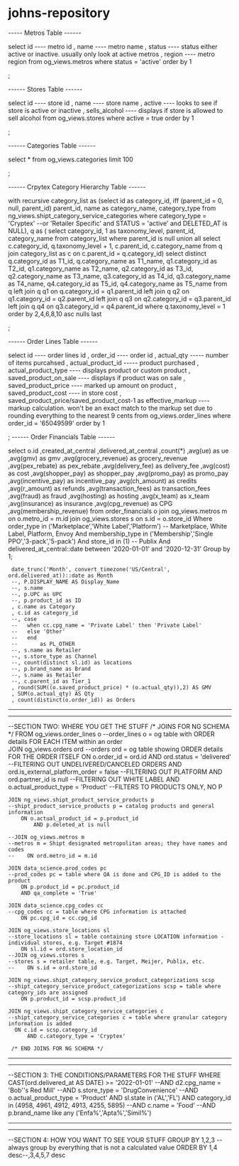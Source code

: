 # johns-repository
----- Metros Table ------

select id ---- metro id
, name ---- metro name
, status ---- status either active or inactive. usually only look at active metros
, region ---- metro region
from og_views.metros
where status = 'active'
order by 1

;

------ Stores Table ------

select id ---- store id
, name ---- store name
, active ---- looks to see if store is active or inactive
, sells_alcohol ---- displays if store is allowed to sell alcohol
from og_views.stores
where active = true
order by 1

;

------ Categories Table ------

select *
from og_views.categories
limit 100

;

------ Crpytex Category Hierarchy Table ------

with recursive category_list as
    (select id as category_id, iff
         (parent_id = 0,
            null,
            parent_id) parent_id,
        name as category_name,
        category_type
    from ng_views.shipt_category_service_categories
    where category_type = 'Cryptex' --or 'Retailer Specific'
    and STATUS = 'active'
    and DELETED_AT is NULL),
q as (
    select category_id, 1 as taxonomy_level, parent_id, category_name
    from category_list
    where parent_id is null
    union all
    select c.category_id, q.taxonomy_level + 1, c.parent_id, c.category_name
    from q
    join category_list as c on c.parent_id = q.category_id)
select distinct q.category_id as T1_id, q.category_name as T1_name,
                q1.category_id as T2_id, q1.category_name as T2_name,
                q2.category_id as T3_id, q2.category_name as T3_name,
                q3.category_id as T4_id, q3.category_name as T4_name,
                q4.category_id as T5_id, q4.category_name as T5_name from q
left join q q1 on q.category_id = q1.parent_id
left join q q2 on q1.category_id = q2.parent_id
left join q q3 on q2.category_id = q3.parent_id
left join q q4 on q3.category_id = q4.parent_id
where q.taxonomy_level = 1
order by 2,4,6,8,10 asc nulls last

;

------ Order Lines Table ------


select id ---- order lines id
, order_id ---- order id
, actual_qty ----- number of items purcahsed
, actual_product_id ----- product purchased
, actual_product_type ---- displays product or custom product
, saved_product_on_sale ---- displays if product was on sale
, saved_product_price ---- marked up amount on product
, saved_product_cost ---- in store cost
, saved_product_price/saved_product_cost-1 as effective_markup ---- markup calculation. won't be an exact match to the markup set due to rounding everything to the nearest 9 cents
from og_views.order_lines
where order_id = '65049599'
order by 1

;
------ Order Financials Table ------

select
  o.id
  ,created_at_central
  ,delivered_at_central
  ,count(*)
  ,avg(ue) as ue
  ,avg(gmv) as gmv
  ,avg(grocery_revenue) as grocery_revenue 
  ,avg(pex_rebate) as pex_rebate
  ,avg(delivery_fee) as delivery_fee
  ,avg(cost) as cost
  ,avg(shopper_pay) as shopper_pay
  ,avg(promo_pay) as promo_pay
  ,avg(incentive_pay) as incentive_pay
  ,avg(ch_amount) as credits
  ,avg(r_amount) as refunds
  ,avg(transaction_fees) as transaction_fees
  ,avg(fraud) as fraud
  ,avg(hosting) as hosting
  ,avg(x_team) as x_team
  ,avg(insurance) as insurance
  ,avg(cpg_revenue) as CPG
  ,avg(membership_revenue)
from order_financials o
join og_views.metros m on o.metro_id = m.id 
join og_views.stores s on s.id = o.store_id
Where order_type in ('Marketplace','White Label','Platform') -- Marketplace, White Label, Platform, Envoy
And membership_type in ('Membership','Single PPO','3-pack','5-pack')
And store_id in (1) -- Publix
And delivered_at_central::date between '2020-01-01' and '2020-12-31'
Group by 1;




     date_trunc('Month', convert_timezone('US/Central', ord.delivered_at))::date as Month
     --, P.DISPLAY_NAME AS Display_Name
     --, s.name
     --, p.UPC as UPC
     --, p.product_id as ID
     , c.name as Category
     , c.id as category_id
     --, case
     --   when cc.cpg_name = 'Private Label' then 'Private Label'
     --   else 'Other'
     --   end 
     --       as PL_OTHER
     --, s.name as Retailer
     --, s.store_type as Channel
     --, count(distinct sl.id) as locations
     --, p.brand_name as Brand
     --, s.name as Retailer
     --, c.parent_id as Tier_1
     , round(SUM((o.saved_product_price) * (o.actual_qty)),2) AS GMV
     , SUM(o.actual_qty) AS Qty
     , count(distinct(o.order_id)) as Orders
---------------------------------------------------------------------------------------------------------
---------------------------------------------------------------------------------------------------------
--SECTION TWO: WHERE YOU GET THE STUFF
     /* JOINS FOR NG SCHEMA */
FROM og_views.order_lines o                                                                     --order_lines o = og table with ORDER details FOR EACH ITEM within an order                            
    JOIN og_views.orders ord                                                                    --orders ord = og table showing ORDER details FOR THE ORDER ITSELF
        ON o.order_id = ord.id
            AND ord.status = 'delivered' --FILTERING OUT UNDELIVERED/CANCELED ORDERS
            AND ord.is_external_platform_order = false --FILTERING OUT PLATFORM
            AND ord.partner_id is null --FILTERING OUT WHITE LABEL
            AND o.actual_product_type = 'Product' --FILTERS TO PRODUCTS ONLY, NO P
            
    JOIN ng_views.shipt_product_service_products p                                              --shipt_product_service_products p = catalog products and general information                              
        ON o.actual_product_id = p.product_id
            AND p.deleted_at is null
    
    --JOIN og_views.metros m                                                                    --metros m = Shipt designated metropolitan areas; they have names and codes
    --    ON ord.metro_id = m.id
        
    JOIN data_science.prod_codes pc                                                             --prod_codes pc = table where QA is done and CPG_ID is added to the product                 
        ON p.product_id = pc.product_id
        AND qa_complete = 'True'                  
        
    JOIN data_science.cpg_codes cc                                                              --cpg_codes cc = table where CPG information is attached                 
        ON pc.cpg_id = cc.cpg_id
        
    JOIN og_views.store_locations sl                                                            --store_locations sl = table containing store LOCATION information - individual stores, e.g. Target #1874
        ON sl.id = ord.store_location_id
    --JOIN og_views.stores s                                                                    --stores s = retailer table, e.g. Target, Meijer, Publix, etc.
    --    ON s.id = ord.store_id
        
    JOIN ng_views.shipt_category_service_product_categorizations scsp                           --shipt_category_service_product_categorizations scsp = table where category_ids are assigned            
        ON p.product_id = scsp.product_id
        
    JOIN ng_views.shipt_category_service_categories c                                           --shipt_category_service_categories c = table where granular category information is added
      ON c.id = scsp.category_id
          AND c.category_type = 'Cryptex'
          
     /* END JOINS FOR NG SCHEMA */
 
---------------------------------------------------------------------------------------------------------
---------------------------------------------------------------------------------------------------------
--SECTION 3: THE CONDITIONS/PARAMETERS FOR THE STUFF
WHERE 
      CAST(ord.delivered_at AS DATE) >= '2022-01-01'
      --AND d2.cpg_name = 'Bob''s Red Mill'
      --AND s.store_type = 'DrugConvenience'
      --AND o.actual_product_type = 'Product'
      AND sl.state in ('AL','FL')
      AND category_id in (4958, 4961, 4912, 4913, 4255, 5895)
      --AND c.name = 'Food'
      --AND p.brand_name like any ('Enfa%','Apta%','Simil%')
      
---------------------------------------------------------------------------------------------------------
---------------------------------------------------------------------------------------------------------
--SECTION 4: HOW YOU WANT TO SEE YOUR STUFF
GROUP BY 1,2,3 --always group by everything that is not a calculated value
ORDER BY 1,4 desc--,3,4,5,7 desc 
